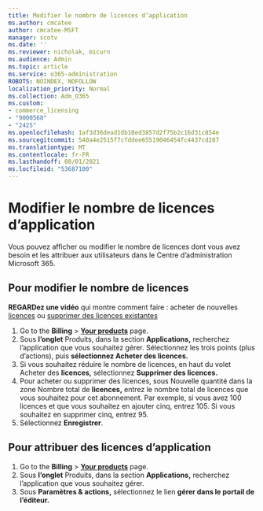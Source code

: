 ```yaml
---
title: Modifier le nombre de licences d’application
ms.author: cmcatee
author: cmcatee-MSFT
manager: scotv
ms.date: ''
ms.reviewer: nicholak, micurn
ms.audience: Admin
ms.topic: article
ms.service: o365-administration
ROBOTS: NOINDEX, NOFOLLOW
localization_priority: Normal
ms.collection: Adm_O365
ms.custom:
- commerce_licensing
- "9000568"
- "2425"
ms.openlocfilehash: 1af3d36dead1db10ed3857d2f75b2c16d31c854e
ms.sourcegitcommit: 540a4e2515f7cfddee65519046454fc4437cd287
ms.translationtype: MT
ms.contentlocale: fr-FR
ms.lasthandoff: 08/01/2021
ms.locfileid: "53687100"
---
```

# <a name="change-app-license-quantity"></a>Modifier le nombre de licences d’application

Vous pouvez afficher ou modifier le nombre de licences dont vous avez besoin et les attribuer aux utilisateurs dans le Centre d’administration Microsoft 365.

## <a name="to-change-license-quantity"></a>Pour modifier le nombre de licences

**REGARDez une vidéo** qui montre comment faire : acheter de nouvelles [licences](https://go.microsoft.com/fwlink/p/?linkid=2154857) ou [supprimer des licences existantes](https://go.microsoft.com/fwlink/p/?linkid=2154938)

1. Go to the **Billing**  >  **[Your products](https://go.microsoft.com/fwlink/p/?linkid=842054)** page.
2. Sous **l’onglet** Produits, dans la section **Applications,** recherchez l’application que vous souhaitez gérer. Sélectionnez les trois points (plus d’actions), puis **sélectionnez Acheter des licences.**
3. Si vous souhaitez réduire le nombre de licences, en haut du volet Acheter des **licences,** sélectionnez **Supprimer des licences.**
4. Pour acheter ou supprimer  des licences, sous Nouvelle quantité dans la zone Nombre total de **licences,** entrez le nombre total de licences que vous souhaitez pour cet abonnement. Par exemple, si vous avez 100 licences et que vous souhaitez en ajouter cinq, entrez 105. Si vous souhaitez en supprimer cinq, entrez 95.
5. Sélectionnez **Enregistrer**.

## <a name="to-assign-app-licenses"></a>Pour attribuer des licences d’application

1. Go to the **Billing**  >  **[Your products](https://go.microsoft.com/fwlink/p/?linkid=842054)** page.
2. Sous **l’onglet** Produits, dans la section **Applications,** recherchez l’application que vous souhaitez gérer.
3. Sous **Paramètres & actions,** sélectionnez le lien **gérer dans le portail de l’éditeur.**